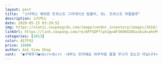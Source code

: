 ```yaml
---
layout: post 
title:  "스타벅스 해외판 트위스트 그라데이션 텀블러, 01. 트위스트 퍼플블루" 
description: 스타벅스  ..
date: 2020-05-15 03:29:52 
img: https://static.coupangcdn.com/image/vendor_inventory/images/2018/12/31/10/8/48d5caa6-2920-4713-af23-deae6c2d1c2c.jpg 
linkUrl: https://link.coupang.com/re/AFFSDP?lptag=AF3600438&subid=ahnPublicAsk&pageKey=151032196&itemId=436059031&vendorItemId=70656614141&traceid=V0-113-bb0b4a8dd14f8e7f 
categories: [1013] 
color: A57F92 
price: 16800 
author: Ask View Shop 
cont:  "●구매후기●<br/><br/> -내부는 민자예요 외부처럼 물결 무늬가 있는건 아닙니다<br/><br/> -무게감은 5 로치면 2<br/> -3정도로 느껴져요<br/><br/> -음료 담기는 용량도 만족해요<br/><br/> -음료가 나오는 투입구도 적당한거 같아요<br/><br/> -이번에 구입한 스벅 텀블러는 잡는 그립감이 좋네요<br/><br/> -지름이(맨위부분이 7cm정도구 밑으로 들어가면서 살짝 좁아지는거 같아요) 생각보다 좁은 대신 길쭉한거 같아요<br/>→구 매 동 기←<br/>→뽁뽁이가 내장된 비닐에 넣어져서 배송됐습니다<br/>.<br/> ★보온,보냉도 잘 유지 됩니다.<br/><br/>고무바킹이 코에 안닿게 하려면요^^::<br/>그래서 잡는 그립감이 손에 잘 감길수 있는거 같구요<br/>길이는 조금 짧고 너비는 넓었으면좋겠는데.<br/> .<br/>.<br/><br/>디자인은 예쁘나 손넣고 닦을순없고<br/>마실때 조금 불변함 옆으로 흐름 근데 이쁨 그리고무거움<br/>무거운편이란 느낌은 그렇게 들지 않지만 와우 넘 가벼운데도 아닌거 같아요<br/>색상도 윗부분과 아랫부분이 그라데이션으로 변화가 있어서 질리지 않는거 같아요<br/>솔로 닦아야할것같아요<br/>음료가 조금 남았을땐 고개를 좀 젖히게 되요<br/>전 음료 담아 들고 다니기 괜찮은데요<br/>촥감긴다고 해야할까요<br/>텀블러가 한개만 있어서 신랑이랑 번갈아 가며 쓰려고 구매합니다<br/>텀블러는 바로 마실수 있는 편라함이 장점인듯 해요<br/>" 
---
```

